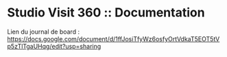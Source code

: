 # Studio Visit 360 :: Documentation

Lien du journal de board : https://docs.google.com/document/d/1ffJosiTfyWz6osfyOrtVdkaT5EOT5tVp5zTlTgaUHqg/edit?usp=sharing

